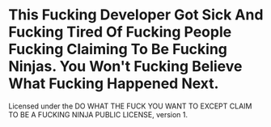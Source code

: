 # This Fucking Developer Got Sick And Fucking Tired Of Fucking People Fucking Claiming To Be Fucking Ninjas. You Won't Fucking Believe What Fucking Happened Next.

Licensed under the DO WHAT THE FUCK YOU WANT TO EXCEPT CLAIM TO BE A FUCKING NINJA PUBLIC LICENSE, version 1.
